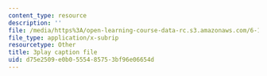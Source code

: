 ```yaml
---
content_type: resource
description: ''
file: /media/https%3A/open-learning-course-data-rc.s3.amazonaws.com/6-172-performance-engineering-of-software-systems-fall-2018/d75e2509e0b0555485753bf96e06654d_3735211.vtt
file_type: application/x-subrip
resourcetype: Other
title: 3play caption file
uid: d75e2509-e0b0-5554-8575-3bf96e06654d
---
```

